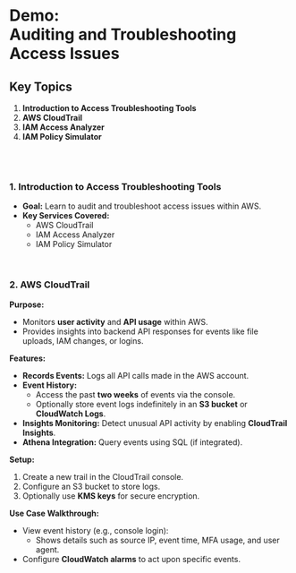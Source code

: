 # Demo:<br>Auditing and Troubleshooting Access Issues

## Key Topics  
1. **Introduction to Access Troubleshooting Tools**  
2. **AWS CloudTrail**  
3. **IAM Access Analyzer**  
4. **IAM Policy Simulator**  


<br><br>

### **1. Introduction to Access Troubleshooting Tools**  
- **Goal:** Learn to audit and troubleshoot access issues within AWS.  
- **Key Services Covered:**  
  - AWS CloudTrail  
  - IAM Access Analyzer  
  - IAM Policy Simulator  

<br>

### **2. AWS CloudTrail**  
**Purpose:**  
- Monitors **user activity** and **API usage** within AWS.  
- Provides insights into backend API responses for events like file uploads, IAM changes, or logins.  

**Features:**  
- **Records Events:** Logs all API calls made in the AWS account.  
- **Event History:**  
  - Access the past **two weeks** of events via the console.  
  - Optionally store event logs indefinitely in an **S3 bucket** or **CloudWatch Logs**.  
- **Insights Monitoring:** Detect unusual API activity by enabling **CloudTrail Insights**.  
- **Athena Integration:** Query events using SQL (if integrated).  

**Setup:**  
1. Create a new trail in the CloudTrail console.  
2. Configure an S3 bucket to store logs.  
3. Optionally use **KMS keys** for secure encryption.  

**Use Case Walkthrough:**  
- View event history (e.g., console login):  
  - Shows details such as source IP, event time, MFA usage, and user agent.  
- Configure **CloudWatch alarms** to act upon specific events.  

<br>
